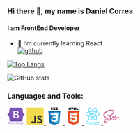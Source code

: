 <!--
**Daniel3132/Daniel3132** is a ✨ _special_ ✨ repository because its `README.md` (this file) appears on your GitHub profile.
-->
### Hi there 👋, my name is Daniel Correa 
#### I am FrontEnd Developer

- 🌱 I’m currently learning React  
[<img src='https://cdn.jsdelivr.net/npm/simple-icons@3.0.1/icons/github.svg' alt='github' height='40'>](https://github.com/daniel3132)  

[![Top Langs](https://github-readme-stats.vercel.app/api/top-langs/?username=daniel3132)](https://github.com/anuraghazra/github-readme-stats)

![GitHub stats](https://github-readme-stats.vercel.app/api?username=daniel3132&show_icons=true)  

<h3 align="left">Languages and Tools:</h3>
<p align="left"> <img src="https://raw.githubusercontent.com/devicons/devicon/master/icons/bootstrap/bootstrap-plain-wordmark.svg" alt="bootstrap" width="40" height="40"/> <a href="https://developer.mozilla.org/en-US/docs/Web/JavaScript" target="_blank" rel="noreferrer"> <img src="https://raw.githubusercontent.com/devicons/devicon/master/icons/javascript/javascript-original.svg" alt="javascript" width="40" height="40"/> </a><a href="https://getbootstrap.com" target="_blank" rel="noreferrer"> <a href="https://reactjs.org/" target="_blank" rel="noreferrer">  </a> <a href="https://www.w3schools.com/css/" target="_blank" rel="noreferrer"> <img src="https://raw.githubusercontent.com/devicons/devicon/master/icons/css3/css3-original-wordmark.svg" alt="css3" width="40" height="40"/> </a> <a href="https://www.w3.org/html/" target="_blank" rel="noreferrer"> <img src="https://raw.githubusercontent.com/devicons/devicon/master/icons/html5/html5-original-wordmark.svg" alt="html5" width="40" height="40"/> </a> <a href="https://reactjs.org/" target="_blank" rel="noreferrer"> <img src="https://raw.githubusercontent.com/devicons/devicon/master/icons/react/react-original-wordmark.svg" alt="react" width="40" height="40"/> </a> <a href="https://sass-lang.com" target="_blank" rel="noreferrer"> <img src="https://raw.githubusercontent.com/devicons/devicon/master/icons/sass/sass-original.svg" alt="sass" width="40" height="40"/> </a> </p>
